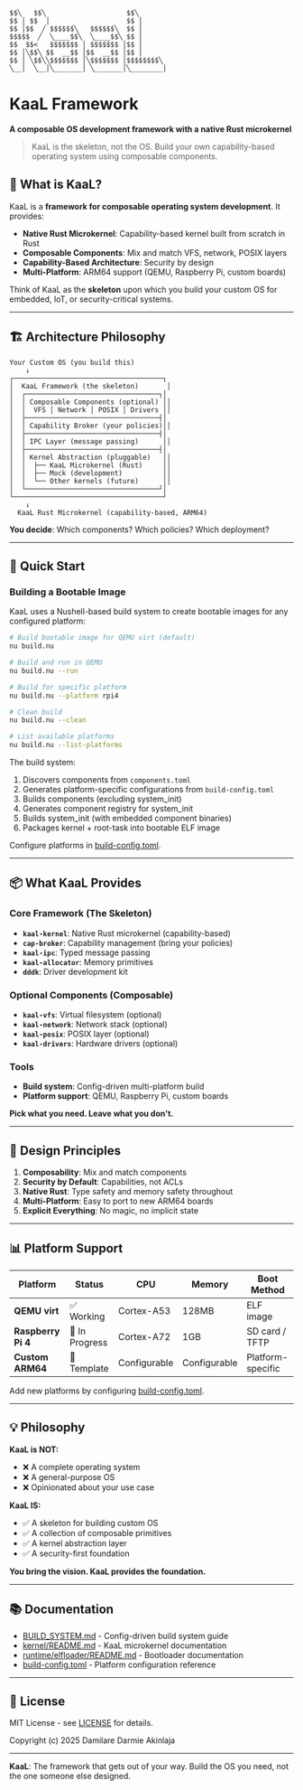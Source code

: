```
$$╲   $$╲                    $$╲
$$ │ $$  │                   $$ │
$$ │$$  ╱ $$$$$$╲   $$$$$$╲  $$ │
$$$$$  ╱  ╲____$$╲  ╲____$$╲ $$ │
$$  $$<   $$$$$$$ │ $$$$$$$ │$$ │
$$ │╲$$╲ $$  __$$ │$$  __$$ │$$ │
$$ │ ╲$$╲╲$$$$$$$ │╲$$$$$$$ │$$$$$$$$╲
╲__│  ╲__│╲_______│ ╲_______│╲________│
```

# KaaL Framework

**A composable OS development framework with a native Rust microkernel**

> KaaL is the skeleton, not the OS. Build your own capability-based operating system using composable components.

## 🎯 What is KaaL?

KaaL is a **framework for composable operating system development**. It provides:

- **Native Rust Microkernel**: Capability-based kernel built from scratch in Rust
- **Composable Components**: Mix and match VFS, network, POSIX layers
- **Capability-Based Architecture**: Security by design
- **Multi-Platform**: ARM64 support (QEMU, Raspberry Pi, custom boards)

Think of KaaL as the **skeleton** upon which you build your custom OS for embedded, IoT, or security-critical systems.

---

## 🏗️ Architecture Philosophy

```
Your Custom OS (you build this)
    ↓
┌─────────────────────────────────────┐
│  KaaL Framework (the skeleton)       │
│  ┌─────────────────────────────────┐│
│  │ Composable Components (optional) ││
│  │  VFS │ Network │ POSIX │ Drivers ││
│  ├─────────────────────────────────┤│
│  │ Capability Broker (your policies)││
│  ├─────────────────────────────────┤│
│  │ IPC Layer (message passing)      ││
│  ├─────────────────────────────────┤│
│  │ Kernel Abstraction (pluggable)   ││
│  │  ├── KaaL Microkernel (Rust)     ││
│  │  ├── Mock (development)          ││
│  │  └── Other kernels (future)      ││
│  └─────────────────────────────────┘│
└─────────────────────────────────────┘
    ↓
  KaaL Rust Microkernel (capability-based, ARM64)
```

**You decide**: Which components? Which policies? Which deployment?

---

## 🚀 Quick Start

### Building a Bootable Image

KaaL uses a Nushell-based build system to create bootable images for any configured platform:

```bash
# Build bootable image for QEMU virt (default)
nu build.nu

# Build and run in QEMU
nu build.nu --run

# Build for specific platform
nu build.nu --platform rpi4

# Clean build
nu build.nu --clean

# List available platforms
nu build.nu --list-platforms
```

The build system:
1. Discovers components from `components.toml`
2. Generates platform-specific configurations from `build-config.toml`
3. Builds components (excluding system_init)
4. Generates component registry for system_init
5. Builds system_init (with embedded component binaries)
6. Packages kernel + root-task into bootable ELF image

Configure platforms in [build-config.toml](build-config.toml).

---

## 📦 What KaaL Provides

### Core Framework (The Skeleton)
- **`kaal-kernel`**: Native Rust microkernel (capability-based)
- **`cap-broker`**: Capability management (bring your policies)
- **`kaal-ipc`**: Typed message passing
- **`kaal-allocator`**: Memory primitives
- **`dddk`**: Driver development kit

### Optional Components (Composable)
- **`kaal-vfs`**: Virtual filesystem (optional)
- **`kaal-network`**: Network stack (optional)  
- **`kaal-posix`**: POSIX layer (optional)
- **`kaal-drivers`**: Hardware drivers (optional)

### Tools
- **Build system**: Config-driven multi-platform build
- **Platform support**: QEMU, Raspberry Pi, custom boards

**Pick what you need. Leave what you don't.**

---

## 🎨 Design Principles

1. **Composability**: Mix and match components
2. **Security by Default**: Capabilities, not ACLs
3. **Native Rust**: Type safety and memory safety throughout
4. **Multi-Platform**: Easy to port to new ARM64 boards
5. **Explicit Everything**: No magic, no implicit state

---

## 📊 Platform Support

| Platform | Status | CPU | Memory | Boot Method |
|----------|--------|-----|--------|-------------|
| **QEMU virt** | ✅ Working | Cortex-A53 | 128MB | ELF image |
| **Raspberry Pi 4** | 🚧 In Progress | Cortex-A72 | 1GB | SD card / TFTP |
| **Custom ARM64** | 📝 Template | Configurable | Configurable | Platform-specific |

Add new platforms by configuring [build-config.toml](build-config.toml).

---

## 💡 Philosophy

**KaaL is NOT:**
- ❌ A complete operating system
- ❌ A general-purpose OS
- ❌ Opinionated about your use case

**KaaL IS:**
- ✅ A skeleton for building custom OS
- ✅ A collection of composable primitives
- ✅ A kernel abstraction layer
- ✅ A security-first foundation

**You bring the vision. KaaL provides the foundation.**

---

## 📚 Documentation

- [BUILD_SYSTEM.md](BUILD_SYSTEM.md) - Config-driven build system guide
- [kernel/README.md](kernel/README.md) - KaaL microkernel documentation
- [runtime/elfloader/README.md](runtime/elfloader/README.md) - Bootloader documentation
- [build-config.toml](build-config.toml) - Platform configuration reference

---

## 📝 License

MIT License - see [LICENSE](LICENSE) for details.

Copyright (c) 2025 Damilare Darmie Akinlaja

---

**KaaL**: The framework that gets out of your way. Build the OS you need, not the one someone else designed.
